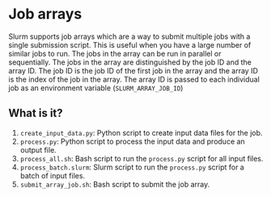 # Job arrays

Slurm supports job arrays which are a way to submit multiple jobs with a single
submission script. This is useful when you have a large number of similar jobs
to run. The jobs in the array can be run in parallel or sequentially. The jobs
in the array are distinguished by the job ID and the array ID. The job ID is
the job ID of the first job in the array and the array ID is the index of the
job in the array. The array ID is passed to each individual job as an
environment variable (`SLURM_ARRAY_JOB_ID`)


## What is it?

1. `create_input_data.py`: Python script to create input data files for the job.
1. `process.py`: Python script to process the input data and produce an output
    file.
1. `process_all.sh`: Bash script to run the `process.py` script for all input
    files.
1. `process_batch.slurm`: Slurm script to run the `process.py` script for a batch
   of input files.
1. `submit_array_job.sh`: Bash script to submit the job array.
